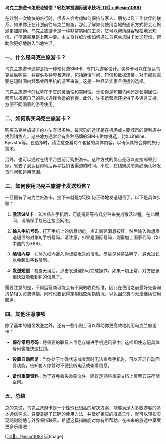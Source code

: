 **乌克兰旅遊卡怎麽發短信？轻松掌握国际通讯技巧[[TG💪+ @esim1088](https://t.me/s/esim1088)]**

在计划一次愉快的旅行时，很多人会考虑如何保持与家人、朋友以及工作伙伴的联系。如果你正在计划前往乌克兰旅游，那么了解如何使用当地的通讯方式将会让旅途更加顺畅。乌克兰旅游卡是一种非常实用的工具，它可以帮助游客轻松地发短信、打电话甚至是上网冲浪。本文将详细介绍如何通过乌克兰旅游卡发送短信，帮助你更好地融入当地生活。

### 一、什么是乌克兰旅游卡？

乌克兰旅游卡通常是指一种预付费SIM卡，专门为游客设计。这种卡可以在抵达乌克兰后购买，并提供多种套餐选择，包括通话时间、短信和数据流量。对于那些需要在短时间内频繁使用手机的游客来说，这是一种经济实惠且便捷的选择。

乌克兰旅游卡的优势在于它的灵活性和实用性。无论你是短期访问还是长期居住，都可以根据自己的需求选择合适的套餐。此外，许多运营商还提供了多语言支持，方便不同国家的游客使用。

### 二、如何购买乌克兰旅游卡？

购买乌克兰旅游卡的方法有很多种。最常见的途径是在机场或主要城市的便利店中找到销售点。这些地方通常会有各种品牌的SIM卡供你挑选，比如Lifeline、Kyivstar等。在选择时，请注意查看每个套餐的具体内容，以确保其符合你的旅行需求。

另外，也可以通过在线平台提前订购旅游卡。这种方式的优点是可以直接邮寄到家，省去了到达目的地后再寻找销售渠道的时间。不过，在线购买前务必确认好发货时间和适用范围。

### 三、如何使用乌克兰旅游卡发送短信？

一旦拥有了乌克兰旅游卡，接下来就是学习如何正确地发送短信了。以下是具体步骤：

1. **激活SIM卡**：首次插入手机后，可能需要等待几分钟来完成激活过程。在此期间，请确保手机已连接至网络。
   
2. **输入手机号码**：打开手机上的信息功能，点击新建消息按钮。然后输入你想发送短信的对象的手机号码。请注意，如果是国际号码，则需加上国家代码（如中国的为+86）。

3. **编辑内容**：在输入框内键入你想要发送的信息。尽量保持简洁明了，避免过长以免超出字数限制。

4. **发送短信**：检查无误后，点击发送键即可完成操作。如果一切正常，对方应该很快就能收到你的信息了。

需要注意的是，不同运营商可能会有不同的收费标准，因此在使用之前最好先查询清楚相关资费详情。同时也要记得定期检查余额情况，以免因欠费而无法继续使用服务。

### 四、其他注意事项

除了基本的短信发送之外，还有一些小贴士可以帮助你更高效地利用乌克兰旅游卡：

- **保存常用号码**：将重要的联系人信息存储进手机通讯录中，这样即使忘记具体号码也能快速找到。
  
- **设置自动回复**：当你处于忙碌状态或者暂时无法查看手机时，可以开启自动回复功能，告知他人你暂时不便接听电话或查看信息。
  
- **备份重要资料**：为了避免丢失重要文件，建议定期将重要文档上传至云端存储空间。

### 五、总结

总的来说，乌克兰旅游卡是一个性价比很高的解决方案，能够满足大多数游客的基本通信需求。只要掌握了正确的使用方法，并做好相应的准备工作，就可以轻松实现随时随地与外界保持联系。希望这篇指南能对你有所帮助，在未来的旅途中享受更多乐趣吧！

[[TG💪+ @esim1088](https://t.me/s/esim1088) ![Image](https://i.postimg.cc/4NQfJmqS/Snipaste-2025-05-13-00-14-12.png)]